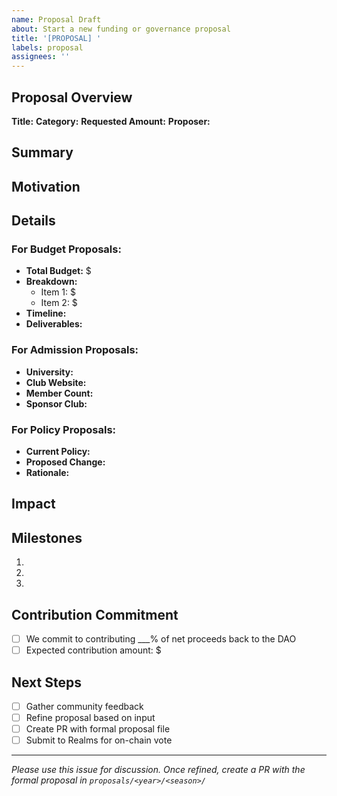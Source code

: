 ```yaml
---
name: Proposal Draft
about: Start a new funding or governance proposal
title: '[PROPOSAL] '
labels: proposal
assignees: ''
---
```


## Proposal Overview
**Title:** <!-- Clear, descriptive title -->
**Category:** <!-- admission / budget / policy / treasury / other -->
**Requested Amount:** <!-- $USD if applicable -->
**Proposer:** <!-- your-club-slug -->

## Summary
<!-- 2-3 sentence overview of what you're proposing -->

## Motivation
<!-- Why is this proposal important? What problem does it solve? -->

## Details
<!-- Provide comprehensive details about your proposal -->

### For Budget Proposals:
- **Total Budget:** $
- **Breakdown:**
  - Item 1: $
  - Item 2: $
- **Timeline:**
- **Deliverables:**

### For Admission Proposals:
- **University:**
- **Club Website:**
- **Member Count:**
- **Sponsor Club:**

### For Policy Proposals:
- **Current Policy:**
- **Proposed Change:**
- **Rationale:**

## Impact
<!-- How will this benefit the College DAO community? -->

## Milestones
<!-- List specific, measurable milestones if applicable -->
1. 
2. 
3. 

## Contribution Commitment
<!-- How will you contribute back to College DAO? -->
- [ ] We commit to contributing ___% of net proceeds back to the DAO
- [ ] Expected contribution amount: $

## Next Steps
- [ ] Gather community feedback
- [ ] Refine proposal based on input  
- [ ] Create PR with formal proposal file
- [ ] Submit to Realms for on-chain vote

---
*Please use this issue for discussion. Once refined, create a PR with the formal proposal in `proposals/<year>/<season>/`*